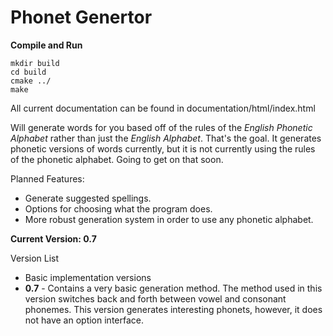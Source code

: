 # Phonet Genertor

**Compile and Run**
```
mkdir build
cd build
cmake ../
make
```

All current documentation can be found in documentation/html/index.html

Will generate words for you based off of the rules of the *English Phonetic Alphabet* rather than just the *English Alphabet*. That's the goal. It generates phonetic versions of words currently, but it is not currently using the rules of the phonetic alphabet. Going to get on that soon.

Planned Features:
- Generate suggested spellings.
- Options for choosing what the program does.
- More robust generation system in order to use any phonetic alphabet.

**Current Version: 0.7**

Version List
- Basic implementation versions
- **0.7** - Contains a very basic generation method. The method used in this version switches back and forth between vowel and consonant phonemes. This version generates interesting phonets, however, it does not have an option interface.
